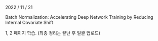 2022 / 11 / 21

Batch Normalization: Accelerating Deep Network Training by Reducing Internal Covariate Shift

1, 2 페이지 학습. (최종 정리는 끝난 후 일괄 업로드)
